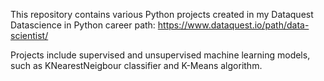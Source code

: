 This repository contains various Python projects created in my Dataquest Datascience in Python career path:
https://www.dataquest.io/path/data-scientist/

Projects include supervised and unsupervised machine learning models, such as KNearestNeigbour classifier and K-Means algorithm.
